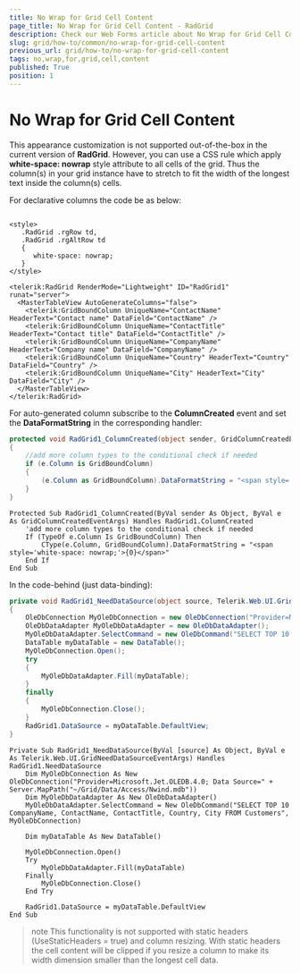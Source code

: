 ```yaml
---
title: No Wrap for Grid Cell Content
page_title: No Wrap for Grid Cell Content - RadGrid
description: Check our Web Forms article about No Wrap for Grid Cell Content.
slug: grid/how-to/common/no-wrap-for-grid-cell-content
previous_url: grid/how-to/no-wrap-for-grid-cell-content
tags: no,wrap,for,grid,cell,content
published: True
position: 1
---
```


# No Wrap for Grid Cell Content

This appearance customization is not supported out-of-the-box in the current version of **RadGrid**. However, you can use a CSS rule which apply **white-space: nowrap** style attribute to all cells of the grid. Thus the column(s) in your grid instance have to stretch to fit the width of the longest text inside the column(s) cells.

For declarative columns the code be as below:

````ASP.NET

<style>
   .RadGrid .rgRow td,
   .RadGrid .rgAltRow td 
   {
      white-space: nowrap;
   }
</style> 

<telerik:RadGrid RenderMode="Lightweight" ID="RadGrid1" runat="server">
  <MasterTableView AutoGenerateColumns="false">
    <telerik:GridBoundColumn UniqueName="ContactName" HeaderText="Contact name" DataField="ContactName" />
    <telerik:GridBoundColumn UniqueName="ContactTitle" HeaderText="Contact title" DataField="ContactTitle" />
    <telerik:GridBoundColumn UniqueName="CompanyName" HeaderText="Company name" DataField="CompanyName" />
    <telerik:GridBoundColumn UniqueName="Country" HeaderText="Country" DataField="Country" />
    <telerik:GridBoundColumn UniqueName="City" HeaderText="City" DataField="City" />
  </MasterTableView>
</telerik:RadGrid>
````



For auto-generated column subscribe to the **ColumnCreated** event and set the **DataFormatString** in the corresponding handler:



````C#
protected void RadGrid1_ColumnCreated(object sender, GridColumnCreatedEventArgs e)
{
    //add more column types to the conditional check if needed
    if (e.Column is GridBoundColumn)
    {
        (e.Column as GridBoundColumn).DataFormatString = "<span style='white-space: nowrap;'>{0}</span>"; 
    }
}
````
````VB
Protected Sub RadGrid1_ColumnCreated(ByVal sender As Object, ByVal e As GridColumnCreatedEventArgs) Handles RadGrid1.ColumnCreated
    'add more column types to the conditional check if needed
    If (TypeOf e.Column Is GridBoundColumn) Then
        CType(e.Column, GridBoundColumn).DataFormatString = "<span style='white-space: nowrap;'>{0}</span>"
    End If
End Sub
````


In the code-behind (just data-binding):



````C#
private void RadGrid1_NeedDataSource(object source, Telerik.Web.UI.GridNeedDataSourceEventArgs e)
{
    OleDbConnection MyOleDbConnection = new OleDbConnection("Provider=Microsoft.Jet.OLEDB.4.0; Data Source=" + Server.MapPath("~/Grid/Data/Access/Nwind.mdb"));
    OleDbDataAdapter MyOleDbDataAdapter = new OleDbDataAdapter();
    MyOleDbDataAdapter.SelectCommand = new OleDbCommand("SELECT TOP 10 CompanyName, ContactName, ContactTitle, Country, City FROM Customers", MyOleDbConnection);
    DataTable myDataTable = new DataTable();
    MyOleDbConnection.Open();
    try
    {
        MyOleDbDataAdapter.Fill(myDataTable);
    }
    finally
    {
        MyOleDbConnection.Close();
    }
    RadGrid1.DataSource = myDataTable.DefaultView;
}
````
````VB
Private Sub RadGrid1_NeedDataSource(ByVal [source] As Object, ByVal e As Telerik.Web.UI.GridNeedDataSourceEventArgs) Handles RadGrid1.NeedDataSource
    Dim MyOleDbConnection As New OleDbConnection("Provider=Microsoft.Jet.OLEDB.4.0; Data Source=" + Server.MapPath("~/Grid/Data/Access/Nwind.mdb"))
    Dim MyOleDbDataAdapter As New OleDbDataAdapter()
    MyOleDbDataAdapter.SelectCommand = New OleDbCommand("SELECT TOP 10 CompanyName, ContactName, ContactTitle, Country, City FROM Customers", MyOleDbConnection)

    Dim myDataTable As New DataTable()

    MyOleDbConnection.Open()
    Try
        MyOleDbDataAdapter.Fill(myDataTable)
    Finally
        MyOleDbConnection.Close()
    End Try

    RadGrid1.DataSource = myDataTable.DefaultView
End Sub
````


>note This functionality is not supported with static headers (UseStaticHeaders = true) and column resizing. With static headers the cell content will be clipped if you resize a column to make its width dimension smaller than the longest cell data.
>

